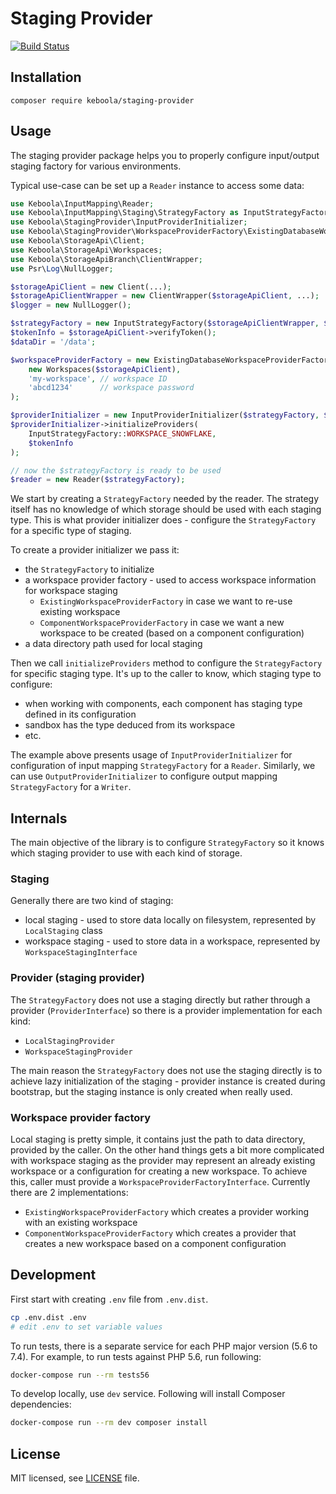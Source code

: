 # Staging Provider

[![Build Status](https://dev.azure.com/keboola-dev/wokspace-provider/_apis/build/status/keboola.staging-provider?branchName=main)](https://dev.azure.com/keboola-dev/wokspace-provider/_build/latest?definitionId=69&branchName=main)

## Installation

`composer require keboola/staging-provider`

## Usage

The staging provider package helps you to properly configure input/output staging factory for various environments.

Typical use-case can be set up a `Reader` instance to access some data:

```php
use Keboola\InputMapping\Reader;
use Keboola\InputMapping\Staging\StrategyFactory as InputStrategyFactory;
use Keboola\StagingProvider\InputProviderInitializer;
use Keboola\StagingProvider\WorkspaceProviderFactory\ExistingDatabaseWorkspaceProviderFactory;
use Keboola\StorageApi\Client;
use Keboola\StorageApi\Workspaces;
use Keboola\StorageApiBranch\ClientWrapper;
use Psr\Log\NullLogger;

$storageApiClient = new Client(...);
$storageApiClientWrapper = new ClientWrapper($storageApiClient, ...);
$logger = new NullLogger();

$strategyFactory = new InputStrategyFactory($storageApiClientWrapper, $logger, 'json');
$tokenInfo = $storageApiClient->verifyToken();
$dataDir = '/data';

$workspaceProviderFactory = new ExistingDatabaseWorkspaceProviderFactory(
    new Workspaces($storageApiClient),
    'my-workspace', // workspace ID
    'abcd1234'      // workspace password
);

$providerInitializer = new InputProviderInitializer($strategyFactory, $workspaceProviderFactory, $dataDir);
$providerInitializer->initializeProviders(
    InputStrategyFactory::WORKSPACE_SNOWFLAKE,
    $tokenInfo
);

// now the $strategyFactory is ready to be used
$reader = new Reader($strategyFactory);
```

We start by creating a `StrategyFactory` needed by the reader. The strategy itself has no knowledge of which storage
should be used with each staging type. This is what provider initializer does - configure the `StrategyFactory` for
a specific type of staging.

To create a provider initializer we pass it:
* the `StrategyFactory` to initialize
* a workspace provider factory - used to access workspace information for workspace staging
  * `ExistingWorkspaceProviderFactory` in case we want to re-use existing workspace
  * `ComponentWorkspaceProviderFactory` in case we want a new workspace to be created (based on a component configuration)
* a data directory path used for local staging

Then we call `initializeProviders` method to configure the `StrategyFactory` for specific staging type.  It's up to the
caller to know, which staging type to configure:
* when working with components, each component has staging type defined in its configuration
* sandbox has the type deduced from its workspace
* etc.

The example above presents usage of `InputProviderInitializer` for configuration of input mapping `StrategyFactory` for
a `Reader`. Similarly, we can use `OutputProviderInitializer` to configure output mapping `StrategyFactory` for a `Writer`. 

## Internals
The main objective of the library is to configure `StrategyFactory` so it knows which staging provider to
use with each kind of storage.

### Staging
Generally there are two kind of staging:
* local staging - used to store data locally on filesystem, represented by `LocalStaging` class
* workspace staging - used to store data in a workspace, represented by `WorkspaceStagingInterface`

### Provider (staging provider)
The `StrategyFactory` does not use a staging directly but rather through a provider (`ProviderInterface`) so there is
a provider implementation for each kind:
* `LocalStagingProvider`
* `WorkspaceStagingProvider`
  
The main reason the `StrategyFactory` does not use the staging directly is to achieve lazy initialization of the staging -
provider instance is created during bootstrap, but the staging instance is only created when really used.

### Workspace provider factory
Local staging is pretty simple, it contains just the path to data directory, provided by the caller. On the other hand
things gets a bit more complicated with workspace staging as the provider may represent an already existing workspace or
a configuration for creating a new workspace. To achieve this, caller must provide a `WorkspaceProviderFactoryInterface`.
Currently there are 2 implementations:
* `ExistingWorkspaceProviderFactory` which creates a provider working with an existing workspace
* `ComponentWorkspaceProviderFactory` which creates a provider that creates a new workspace based on a component
  configuration
  
## Development
First start with creating `.env` file from `.env.dist`.
```bash
cp .env.dist .env
# edit .env to set variable values
```

To run tests, there is a separate service for each PHP major version (5.6 to 7.4).
For example, to run tests against PHP 5.6, run following:
```bash
docker-compose run --rm tests56
```

To develop locally, use `dev` service. Following will install Composer dependencies:
```bash
docker-compose run --rm dev composer install
```

## License

MIT licensed, see [LICENSE](./LICENSE) file.

